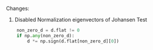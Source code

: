 Changes:
1. Disabled Normalization eigenvectors of Johansen Test

```python
    non_zero_d = d.flat != 0
    if np.any(non_zero_d):
        d *= np.sign(d.flat[non_zero_d][0])
```